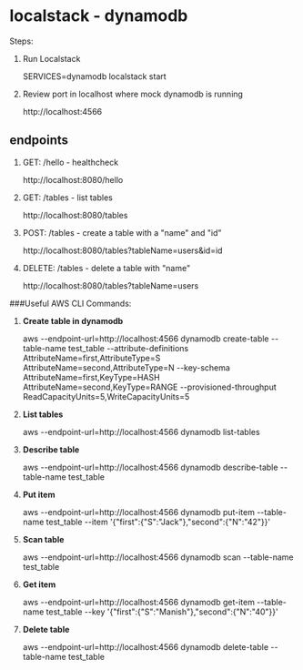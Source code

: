 # localstack - dynamodb

Steps:

1. Run Localstack

    SERVICES=dynamodb localstack start


2. Review port in localhost where mock dynamodb is running

    http://localhost:4566


## endpoints

1. GET: /hello - healthcheck

   http://localhost:8080/hello


2. GET: /tables - list tables

   http://localhost:8080/tables


3. POST: /tables - create a table with a "name" and "id"

   http://localhost:8080/tables?tableName=users&id=id


4. DELETE: /tables - delete a table with "name"

   http://localhost:8080/tables?tableName=users




###Useful AWS CLI Commands:

1. **Create table in dynamodb**
   
   aws --endpoint-url=http://localhost:4566 dynamodb create-table --table-name test_table  --attribute-definitions AttributeName=first,AttributeType=S AttributeName=second,AttributeType=N --key-schema AttributeName=first,KeyType=HASH AttributeName=second,KeyType=RANGE --provisioned-throughput ReadCapacityUnits=5,WriteCapacityUnits=5


2. **List tables**

   aws --endpoint-url=http://localhost:4566 dynamodb list-tables


3. **Describe table**

   aws --endpoint-url=http://localhost:4566 dynamodb describe-table --table-name test_table


4. **Put item**

   aws --endpoint-url=http://localhost:4566 dynamodb put-item --table-name test_table  --item '{"first":{"S":"Jack"},"second":{"N":"42"}}'


5. **Scan table**

   aws --endpoint-url=http://localhost:4566 dynamodb scan --table-name test_table


6. **Get item**

   aws --endpoint-url=http://localhost:4566 dynamodb get-item --table-name test_table  --key '{"first":{"S":"Manish"},"second":{"N":"40"}}'


7. **Delete table**

   aws --endpoint-url=http://localhost:4566 dynamodb delete-table --table-name test_table


   


